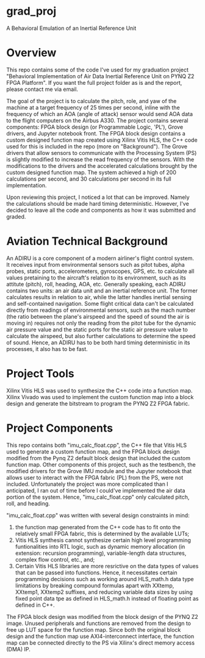 # grad_proj
A Behavioral Emulation of an Inertial Reference Unit

# Overview
This repo contains some of the code I've used for my graduation project "Behavioral Implementation of Air Data Inertial Reference Unit on PYNQ Z2 FPGA Platform". If you want the full project folder as is and the report, please contact me via email.

The goal of the project is to calculate the pitch, role, and yaw of the machine at a target frequency of 25 times per second, inline with the frequency of which an AOA (angle of attack) sensor would send AOA data to the flight computers on the Airbus A330. The project contains several components: FPGA block design (or Programmable Logic, 'PL'), Grove drivers, and Jupyter notebook front. The FPGA block design contains a custom designed function map created using Xilinx Vitis HLS, the C++ code used for this is included in the repo (more on "Background"). The Grove drivers that allow sensors to communicate with the Processing System (PS) is slightly modified to increase the read frequency of the sensors. With the modifications to the drivers and the accelerated calculations brought by the custom designed function map. The system achieved a high of 200 calculations per second, and 30 calculations per second in its full implementation.

Upon reviewing this project, I noticed a lot that can be improved. Namely the calculations should be made hard timing deterministic. However, I've decided to leave all the code and components as how it was submitted and graded.

# Aviation Technical Background
An ADIRU is a core component of a modern airliner's flight control system. It receives input from environmental sensors such as pitot tubes, alpha probes, static ports, accelerometers, gyroscopes, GPS, etc. to calculate all values pretaining to the aircraft's relation to its environment, such as its attitute (pitch), roll, heading, AOA, etc. Generally speaking, each ADIRU contains two units: an air data unit and an inertial reference unit. The former calculates results in relation to air, while the latter handles inertial sensing and self-contained navigation. Some flight critical data can't be calculated directly from readings of environmental sensors, such as the mach number (the ratio between the plane's airspeed and the speed of sound the air is moving in) requires not only the reading from the pitot tube for the dynamic air pressure value and the static ports for the static air pressure value to calculate the airspeed, but also further calculations to determine the speed of sound. Hence, an ADIRU has to be both hard timing deterministic in its processes, it also has to be fast.

# Project Tools
Xilinx Vitis HLS was used to synthesize the C++ code into a function map. Xilinx Vivado was used to implement the custom function map into a block design and generate the bitstream to program the PYNQ Z2 FPGA fabric.

# Project Components
This repo contains both "imu_calc_float.cpp", the C++ file that Vitis HLS used to generate a custom function map, and the FPGA block design modified from the Pynq Z2 default block design that included the custom function map. Other components of this project, such as the testbench, the modified drivers for the Grove IMU module and the Jupyter notebook that allows user to interact with the FPGA fabric (PL) from the PS, were not included. Unfortunately the project was more complicated than I anticipated, I ran out of time before I could've implemented the air data portion of the system. Hence, "imu_calc_float.cpp" only calculated pitch, roll, and heading. 

"imu_calc_float.cpp" was written with several design constraints in mind: 
1) the function map generated from the C++ code has to fit onto the relatively small FPGA fabric, this is determined by the available LUTs;
2) Vitis HLS synthesis cannot synthesize certain high level programming funtionalities into RTL logic, such as dynamic memory allocation (in extension: recursion programming), variable-length data structures, complex flow control, etc., and;
3) Certain Vitis HLS libraries are more resrictive on the data types of values that can be passed into functions.
Hence, it necessitates certain programming decisions such as working around HLS_math.h data type limitations by breaking compound formulas apart with XXtemp, XXtemp1, XXtemp2 suffixes, and reducing variable data sizes by using fixed point data tpe as defined in HLS_math.h instead of floating point as defined in C++.

The FPGA block design was modified from the block design of the PYNQ Z2 image. Unused peripherals and functions are removed from the design to free up LUT space for the function map. Since both the original block design and the function map use AXI4-interconnect interface, the function map can be connected directly to the PS via Xilinx's direct memory access (DMA) IP.

